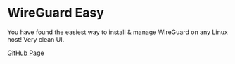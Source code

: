 # WireGuard Easy

You have found the easiest way to install & manage WireGuard on any Linux host! Very clean UI.

[GitHub Page](https://github.com/WeeJeWel/wg-easy)